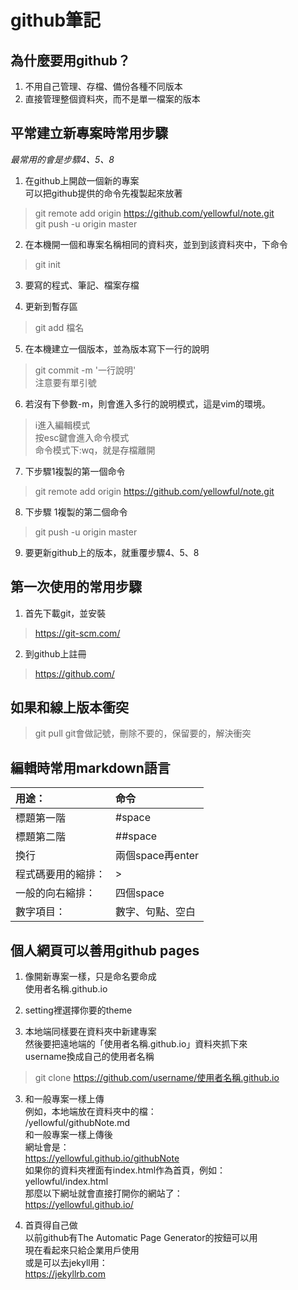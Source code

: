 # github筆記

## 為什麼要用github？
1. 不用自己管理、存檔、備份各種不同版本
2. 直接管理整個資料夾，而不是單一檔案的版本

## 平常建立新專案時常用步驟

*最常用的會是步驟4、5、8*

1. 在github上開啟一個新的專案  
    可以把github提供的命令先複製起來放著  
>git remote add origin https://github.com/yellowful/note.git  
git push -u origin master

2. 在本機開一個和專案名稱相同的資料夾，並到到該資料夾中，下命令  
>git init

3. 要寫的程式、筆記、檔案存檔

4. 更新到暫存區    
>git add 檔名

5. 在本機建立一個版本，並為版本寫下一行的說明  
>git commit -m '一行說明'  
    注意要有單引號

6. 若沒有下參數-m，則會進入多行的說明模式，這是vim的環境。  
>i進入編輯模式  
按esc鍵會進入命令模式  
命令模式下:wq，就是存檔離開

7. 下步驟1複製的第一個命令  
>git remote add origin https://github.com/yellowful/note.git

8. 下步驟 1複製的第二個命令  
>git push -u origin master

9. 要更新github上的版本，就重覆步驟4、5、8


## 第一次使用的常用步驟

1. 首先下載git，並安裝
>https://git-scm.com/

2. 到github上註冊
>https://github.com/


## 如果和線上版本衝突
> git pull
git會做記號，刪除不要的，保留要的，解決衝突

## 編輯時常用markdown語言

| 用途：           | 命令             |
|:----------------|:----------------|
| 標題第一階        | \#space         |
| 標題第二階        | \#\#space       |
| 換行             | 兩個space再enter |
| 程式碼要用的縮排： | \>              |
| 一般的向右縮排：   | 四個space       |
| 數字項目：        | 數字、句點、空白  |

## 個人網頁可以善用github pages

1. 像開新專案一樣，只是命名要命成  
使用者名稱.github.io

2. setting裡選擇你要的theme

4. 本地端同樣要在資料夾中新建專案  
然後要把遠地端的「使用者名稱.github.io」資料夾抓下來  
username換成自己的使用者名稱
> git clone https://github.com/username/使用者名稱.github.io

3. 和一般專案一樣上傳  
例如，本地端放在資料夾中的檔：  
/yellowful/githubNote.md  
和一般專案一樣上傳後  
網址會是：  
https://yellowful.github.io/githubNote  
如果你的資料夾裡面有index.html作為首頁，例如：  
yellowful/index.html  
那麼以下網址就會直接打開你的網站了：  
https://yellowful.github.io/

4. 首頁得自己做  
以前github有The Automatic Page Generator的按鈕可以用  
現在看起來只給企業用戶使用  
或是可以去jekyll用：  
https://jekyllrb.com
